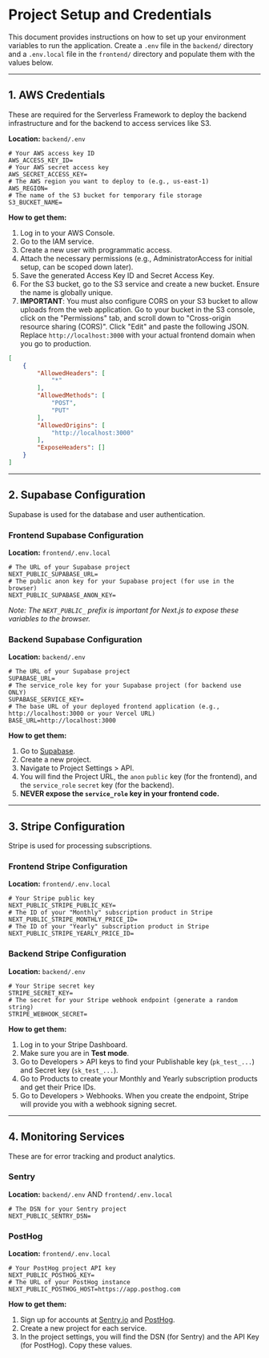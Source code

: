 # Project Setup and Credentials

This document provides instructions on how to set up your environment variables to run the application. Create a `.env` file in the `backend/` directory and a `.env.local` file in the `frontend/` directory and populate them with the values below.

---

## 1. AWS Credentials

These are required for the Serverless Framework to deploy the backend infrastructure and for the backend to access services like S3.

**Location:** `backend/.env`

```
# Your AWS access key ID
AWS_ACCESS_KEY_ID=
# Your AWS secret access key
AWS_SECRET_ACCESS_KEY=
# The AWS region you want to deploy to (e.g., us-east-1)
AWS_REGION=
# The name of the S3 bucket for temporary file storage
S3_BUCKET_NAME=
```
**How to get them:**
1.  Log in to your AWS Console.
2.  Go to the IAM service.
3.  Create a new user with programmatic access.
4.  Attach the necessary permissions (e.g., AdministratorAccess for initial setup, can be scoped down later).
5.  Save the generated Access Key ID and Secret Access Key.
6.  For the S3 bucket, go to the S3 service and create a new bucket. Ensure the name is globally unique.
7.  **IMPORTANT**: You must also configure CORS on your S3 bucket to allow uploads from the web application. Go to your bucket in the S3 console, click on the "Permissions" tab, and scroll down to "Cross-origin resource sharing (CORS)". Click "Edit" and paste the following JSON. Replace `http://localhost:3000` with your actual frontend domain when you go to production.

```json
[
    {
        "AllowedHeaders": [
            "*"
        ],
        "AllowedMethods": [
            "POST",
            "PUT"
        ],
        "AllowedOrigins": [
            "http://localhost:3000"
        ],
        "ExposeHeaders": []
    }
]
```

---

## 2. Supabase Configuration

Supabase is used for the database and user authentication.

### Frontend Supabase Configuration
**Location:** `frontend/.env.local`
```
# The URL of your Supabase project
NEXT_PUBLIC_SUPABASE_URL=
# The public anon key for your Supabase project (for use in the browser)
NEXT_PUBLIC_SUPABASE_ANON_KEY=
```
*Note: The `NEXT_PUBLIC_` prefix is important for Next.js to expose these variables to the browser.*

### Backend Supabase Configuration
**Location:** `backend/.env`
```
# The URL of your Supabase project
SUPABASE_URL=
# The service_role key for your Supabase project (for backend use ONLY)
SUPABASE_SERVICE_KEY=
# The base URL of your deployed frontend application (e.g., http://localhost:3000 or your Vercel URL)
BASE_URL=http://localhost:3000
```

**How to get them:**
1.  Go to [Supabase](https://supabase.com/).
2.  Create a new project.
3.  Navigate to Project Settings > API.
4.  You will find the Project URL, the `anon` `public` key (for the frontend), and the `service_role` `secret` key (for the backend).
5.  **NEVER expose the `service_role` key in your frontend code.**

---

## 3. Stripe Configuration

Stripe is used for processing subscriptions.

### Frontend Stripe Configuration
**Location:** `frontend/.env.local`
```
# Your Stripe public key
NEXT_PUBLIC_STRIPE_PUBLIC_KEY=
# The ID of your "Monthly" subscription product in Stripe
NEXT_PUBLIC_STRIPE_MONTHLY_PRICE_ID=
# The ID of your "Yearly" subscription product in Stripe
NEXT_PUBLIC_STRIPE_YEARLY_PRICE_ID=
```

### Backend Stripe Configuration
**Location:** `backend/.env`
```
# Your Stripe secret key
STRIPE_SECRET_KEY=
# The secret for your Stripe webhook endpoint (generate a random string)
STRIPE_WEBHOOK_SECRET=
```

**How to get them:**
1.  Log in to your Stripe Dashboard.
2.  Make sure you are in **Test mode**.
3.  Go to Developers > API keys to find your Publishable key (`pk_test_...`) and Secret key (`sk_test_...`).
4.  Go to Products to create your Monthly and Yearly subscription products and get their Price IDs.
5.  Go to Developers > Webhooks. When you create the endpoint, Stripe will provide you with a webhook signing secret.

---

## 4. Monitoring Services

These are for error tracking and product analytics.

### Sentry

**Location:** `backend/.env` AND `frontend/.env.local`
```
# The DSN for your Sentry project
NEXT_PUBLIC_SENTRY_DSN=
```

### PostHog

**Location:** `frontend/.env.local`
```
# Your PostHog project API key
NEXT_PUBLIC_POSTHOG_KEY=
# The URL of your PostHog instance
NEXT_PUBLIC_POSTHOG_HOST=https://app.posthog.com
```

**How to get them:**
1.  Sign up for accounts at [Sentry.io](https://sentry.io) and [PostHog](https://posthog.com).
2.  Create a new project for each service.
3.  In the project settings, you will find the DSN (for Sentry) and the API Key (for PostHog). Copy these values.
